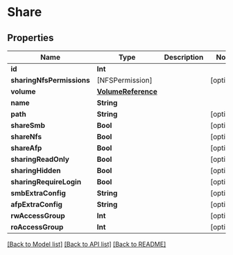 # Share

## Properties

Name | Type | Description | Notes
------------ | ------------- | ------------- | -------------
**id** | **Int** |  | 
**sharingNfsPermissions** | [NFSPermission] |  | [optional] 
**volume** | [**VolumeReference**](VolumeReference.md) |  | 
**name** | **String** |  | 
**path** | **String** |  | [optional] 
**shareSmb** | **Bool** |  | [optional] 
**shareNfs** | **Bool** |  | [optional] 
**shareAfp** | **Bool** |  | [optional] 
**sharingReadOnly** | **Bool** |  | [optional] 
**sharingHidden** | **Bool** |  | [optional] 
**sharingRequireLogin** | **Bool** |  | [optional] 
**smbExtraConfig** | **String** |  | [optional] 
**afpExtraConfig** | **String** |  | [optional] 
**rwAccessGroup** | **Int** |  | [optional] 
**roAccessGroup** | **Int** |  | [optional] 

[[Back to Model list]](../README.md#documentation-for-models) [[Back to API list]](../README.md#documentation-for-api-endpoints) [[Back to README]](../README.md)


